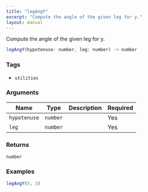 ```yaml
---
title: "legAngY"
excerpt: "Compute the angle of the given leg for y."
layout: manual
---
```


Compute the angle of the given leg for y.



```js
legAngY(hypotenuse: number, leg: number) -> number
```

### Tags

* `utilities`


### Arguments

| Name | Type | Description | Required |
|----------|------|-------------|----------|
| `hypotenuse` | `number` |  | Yes |
| `leg` | `number` |  | Yes |

### Returns

`number`


### Examples

```js
legAngY(5, 3)
```


